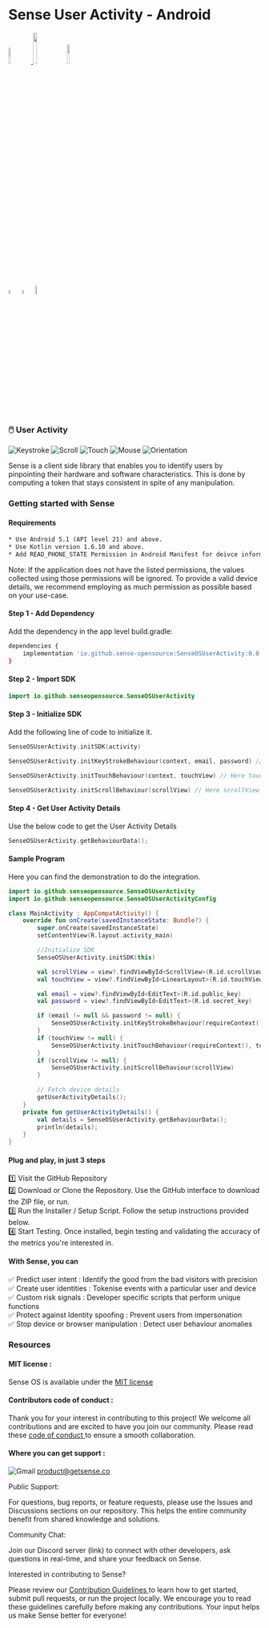 <h1>Sense User Activity - Android</h1>

<p style="width:100%;">
    <a href="https://github.com/sense-opensource/sense-user-activity-android/blob/main/LICENSE">
        <img width="9%" src="https://custom-icon-badges.demolab.com/github/license/denvercoder1/custom-icon-badges?logo=law">
    </a> 
    <img width="12.6%" src="https://badge-generator.vercel.app/api?icon=Github&label=Last%20Commit&status=May&color=6941C6"/> 
    <a href="https://discord.gg/hzNHTpwt">
        <img width="10%" src="https://badge-generator.vercel.app/api?icon=Discord&label=Discord&status=Live&color=6941C6"> 
    </a>
</p>

<p style="width:100%;">  
    <img width="4.5%" src="https://custom-icon-badges.demolab.com/badge/Fork-orange.svg?logo=fork"> 
    <img width="4.5%" src="https://custom-icon-badges.demolab.com/badge/Star-yellow.svg?logo=star"> 
    <img width="6.5%" src="https://custom-icon-badges.demolab.com/badge/Commit-green.svg?logo=git-commit&logoColor=fff"> 
</p>

 ### 🖱️ User Activity

![Keystroke](https://img.shields.io/badge/Keystroke-blue)
![Scroll](https://img.shields.io/badge/Scroll_Metrics-green)
![Touch](https://img.shields.io/badge/Touch_Metrics-orange)
![Mouse](https://img.shields.io/badge/Mouse_Movements-yellow)
![Orientation](https://img.shields.io/badge/Orientation-purple)

<p> Sense is a client side library that enables you to identify users by pinpointing their hardware and software characteristics. This is done by computing a token that stays consistent in spite of any manipulation.</p>

<h3>Getting started with Sense </h3>

#### Requirements

```html
* Use Android 5.1 (API level 21) and above.
* Use Kotlin version 1.6.10 and above.
* Add READ_PHONE_STATE Permission in Android Manifest for deivce information(Optional)
```

Note: If the application does not have the listed permissions, the values collected using those permissions will be ignored. To provide a valid device details, we recommend employing as much permission as possible based on your use-case.

#### Step 1 - Add Dependency

Add the dependency in the app level build.gradle:

```bash
dependencies {
    implementation 'io.github.sense-opensource:SenseOSUserActivity:0.0.1'
}
```

#### Step 2 - Import SDK

```kotlin
import io.github.senseopensource.SenseOSUserActivity
```

#### Step 3 - Initialize SDK

Add the following line of code to initialize it.

```kotlin
SenseOSUserActivity.initSDK(activity)

SenseOSUserActivity.initKeyStrokeBehaviour(context, email, password) // Here email and password are id of EditText Fields

SenseOSUserActivity.initTouchBehaviour(context, touchView) // Here touchView is id of Layout which needs to capture touch metrics

SenseOSUserActivity.initScrollBehaviour(scrollView) // Here scrollView is id of Layout which needs to capture scroll metrics
```

#### Step 4 - Get User Activity Details

Use the below code to get the User Activity Details

```kotlin
SenseOSUserActivity.getBehaviourData();
```

#### Sample Program

Here you can find the demonstration to do the integration.

```kotlin
import io.github.senseopensource.SenseOSUserActivity
import io.github.senseopensource.SenseOSUserActivityConfig

class MainActivity : AppCompatActivity() {
    override fun onCreate(savedInstanceState: Bundle?) {
        super.onCreate(savedInstanceState)
        setContentView(R.layout.activity_main)

        //Initialize SDK
        SenseOSUserActivity.initSDK(this)

        val scrollView = view?.findViewById<ScrollView>(R.id.scrollView)
        val touchView = view?.findViewById<LinearLayout>(R.id.touchView)

        val email = view?.findViewById<EditText>(R.id.public_key)
        val password = view?.findViewById<EditText>(R.id.secret_key)

        if (email != null && password != null) {
            SenseOSUserActivity.initKeyStrokeBehaviour(requireContext(), email, password)
        }
        if (touchView != null) {
            SenseOSUserActivity.initTouchBehaviour(requireContext(), touchView)
        }
        if (scrollView != null) {
            SenseOSUserActivity.initScrollBehaviour(scrollView)
        }

        // Fetch device details
        getUserActivityDetails();
    }
    private fun getUserActivityDetails() {
        val details = SenseOSUserActivity.getBehaviourData();
        println(details);
    }
}
```

<h4>Plug and play, in just 3 steps</h3>  

1️⃣ Visit the GitHub Repository</br>
2️⃣ Download or Clone the Repository. Use the GitHub interface to download the ZIP file, or run.</br>
3️⃣ Run the Installer / Setup Script. Follow the setup instructions provided below.</br>
4️⃣ Start Testing. Once installed, begin testing and validating the accuracy of the metrics you're interested in.</br>

#### With Sense, you can  

✅ Predict user intent : Identify the good from the bad visitors with precision  
✅ Create user identities : Tokenise events with a particular user and device  
✅ Custom risk signals : Developer specific scripts that perform unique functions  
✅ Protect against Identity spoofing : Prevent users from impersonation  
✅ Stop device or browser manipulation : Detect user behaviour anomalies 

### Resources 

#### MIT license : 

Sense OS is available under the <a href="https://github.com/sense-opensource/sense-device-identity-android/blob/main/LICENSE"> MIT license </a>

#### Contributors code of conduct : 

Thank you for your interest in contributing to this project! We welcome all contributions and are excited to have you join our community. Please read these <a href="https://github.com/sense-opensource/sense-device-identity-android/blob/main/code_of_conduct.md"> code of conduct </a> to ensure a smooth collaboration.

#### Where you can get support :     
![Gmail](https://img.shields.io/badge/Gmail-D14836?logo=gmail&logoColor=white)       product@getsense.co 

Public Support:

For questions, bug reports, or feature requests, please use the Issues and Discussions sections on our repository. This helps the entire community benefit from shared knowledge and solutions.

Community Chat:

Join our Discord server (link) to connect with other developers, ask questions in real-time, and share your feedback on Sense.

Interested in contributing to Sense?

Please review our <a href="https://github.com/sense-opensource/sense-device-identity-android/blob/main/CONTRIBUTING.md"> Contribution Guidelines </a> to learn how to get started, submit pull requests, or run the project locally. We encourage you to read these guidelines carefully before making any contributions. Your input helps us make Sense better for everyone!
